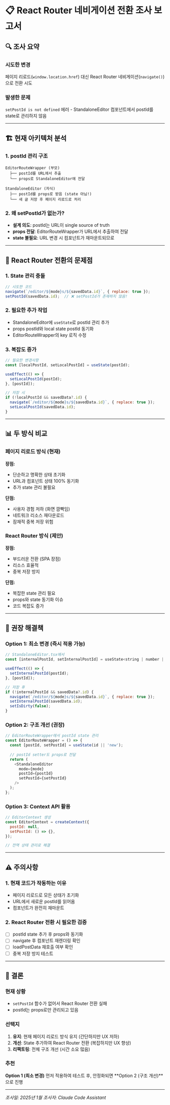 # 📋 React Router 네비게이션 전환 조사 보고서

## 🔍 조사 요약

### 시도한 변경
페이지 리로드(`window.location.href`) 대신 React Router 네비게이션(`navigate()`)으로 전환 시도

### 발생한 문제
`setPostId is not defined` 에러 - StandaloneEditor 컴포넌트에서 postId를 state로 관리하지 않음

---

## 🏗️ 현재 아키텍처 분석

### 1. postId 관리 구조
```
EditorRouteWrapper (부모)
  ├── postId를 URL에서 추출
  └── props로 StandaloneEditor에 전달
  
StandaloneEditor (자식)
  ├── postId를 props로 받음 (state 아님!)
  └── 새 글 저장 후 페이지 리로드로 처리
```

### 2. 왜 setPostId가 없는가?
- **설계 의도**: postId는 URL이 single source of truth
- **props 전달**: EditorRouteWrapper가 URL에서 추출하여 전달
- **state 불필요**: URL 변경 시 컴포넌트가 재마운트되므로

---

## 🔴 React Router 전환의 문제점

### 1. State 관리 충돌
```javascript
// 시도한 코드
navigate(`/editor/${mode}s/${savedData.id}`, { replace: true });
setPostId(savedData.id);  // ❌ setPostId가 존재하지 않음!
```

### 2. 필요한 추가 작업
- StandaloneEditor에 `useState`로 postId 관리 추가
- props postId와 local state postId 동기화
- EditorRouteWrapper의 key 로직 수정

### 3. 복잡도 증가
```javascript
// 필요한 변경사항
const [localPostId, setLocalPostId] = useState(postId);

useEffect(() => {
  setLocalPostId(postId);
}, [postId]);

// 저장 시
if (!localPostId && savedData?.id) {
  navigate(`/editor/${mode}s/${savedData.id}`, { replace: true });
  setLocalPostId(savedData.id);
}
```

---

## 📊 두 방식 비교

### 페이지 리로드 방식 (현재)
**장점:**
- 단순하고 명확한 상태 초기화
- URL과 컴포넌트 상태 100% 동기화
- 추가 state 관리 불필요

**단점:**
- 사용자 경험 저하 (화면 깜빡임)
- 네트워크 리소스 재다운로드
- 잠재적 중복 저장 위험

### React Router 방식 (제안)
**장점:**
- 부드러운 전환 (SPA 장점)
- 리소스 효율적
- 중복 저장 방지

**단점:**
- 복잡한 state 관리 필요
- props와 state 동기화 이슈
- 코드 복잡도 증가

---

## 🎯 권장 해결책

### Option 1: 최소 변경 (즉시 적용 가능)
```javascript
// StandaloneEditor.tsx에서
const [internalPostId, setInternalPostId] = useState<string | number | undefined>(postId);

useEffect(() => {
  setInternalPostId(postId);
}, [postId]);

// 저장 후
if (!internalPostId && savedData?.id) {
  navigate(`/editor/${mode}s/${savedData.id}`, { replace: true });
  setInternalPostId(savedData.id);
  setIsDirty(false);
}
```

### Option 2: 구조 개선 (권장)
```javascript
// EditorRouteWrapper에서 postId state 관리
const EditorRouteWrapper = () => {
  const [postId, setPostId] = useState(id || 'new');
  
  // postId setter도 props로 전달
  return (
    <StandaloneEditor
      mode={mode}
      postId={postId}
      setPostId={setPostId}
    />
  );
};
```

### Option 3: Context API 활용
```javascript
// EditorContext 생성
const EditorContext = createContext({
  postId: null,
  setPostId: () => {},
});

// 전역 상태 관리로 해결
```

---

## ⚠️ 주의사항

### 1. 현재 코드가 작동하는 이유
- 페이지 리로드로 모든 상태가 초기화
- URL에서 새로운 postId를 읽어옴
- 컴포넌트가 완전히 재마운트

### 2. React Router 전환 시 필요한 검증
- [ ] postId state 추가 후 props와 동기화
- [ ] navigate 후 컴포넌트 재렌더링 확인
- [ ] loadPostData 재호출 여부 확인
- [ ] 중복 저장 방지 테스트

---

## 📝 결론

### 현재 상황
- `setPostId` 함수가 없어서 React Router 전환 실패
- postId는 props로만 관리되고 있음

### 선택지
1. **유지**: 현재 페이지 리로드 방식 유지 (간단하지만 UX 저하)
2. **개선**: State 추가하여 React Router 전환 (복잡하지만 UX 향상)
3. **리팩토링**: 전체 구조 개선 (시간 소요 많음)

### 추천
**Option 1 (최소 변경)** 먼저 적용하여 테스트 후, 
안정화되면 **Option 2 (구조 개선)**으로 진행

---

*조사일: 2025년 1월*
*조사자: Claude Code Assistant*